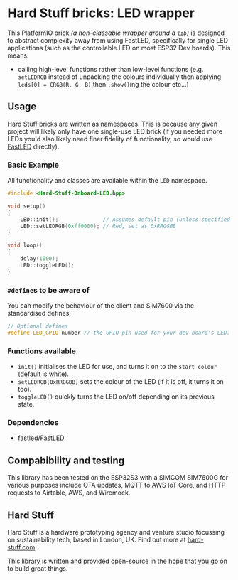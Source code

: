 # **Hard Stuff** bricks: LED wrapper

This PlatformIO brick _(a non-classable wrapper around a `lib`)_ is designed to abstract complexity away from using FastLED, specifically for single LED applications (such as the controllable LED on most ESP32 Dev boards). This means:

-   calling high-level functions rather than low-level functions (e.g. `setLEDRGB` instead of unpacking the colours individually then applying `leds[0] = CRGB(R, G, B)` then `.show()`ing the colour etc...)

## Usage

Hard Stuff bricks are written as namespaces. This is because any given project will likely only have one single-use LED brick (if you needed more LEDs you'd also likely need finer fidelity of functionality, so would use [FastLED](https://github.com/FastLED/FastLED) directly).

### Basic Example

All functionality and classes are available within the `LED` namespace.

```cpp
#include <Hard-Stuff-Onboard-LED.hpp>

void setup()
{
    LED::init();              // Assumes default pin (unless specified otherwise)
    LED::setLEDRGB(0xff0000); // Red, set as 0xRRGGBB
}

void loop()
{
    delay(1000);
    LED::toggleLED();
}
```

### `#define`s to be aware of

You can modify the behaviour of the client and SIM7600 via the standardised defines.

```cpp
// Optional defines
#define LED_GPIO number // the GPIO pin used for your dev board's LED. This is 21 on quite a few boards.
```

### Functions available

-   `init()` initialises the LED for use, and turns it on to the `start_colour` (default is white).
-   `setLEDRGB(0xRRGGBB)` sets the colour of the LED (if it is off, it turns it on too).
-   `toggleLED()` quickly turns the LED on/off depending on its previous state.

### Dependencies

-   fastled/FastLED

## Compabibility and testing

This library has been tested on the ESP32S3 with a SIMCOM SIM7600G for various purposes include OTA updates, MQTT to AWS IoT Core, and HTTP requests to Airtable, AWS, and Wiremock.

## Hard Stuff

Hard Stuff is a hardware prototyping agency and venture studio focussing on sustainability tech, based in London, UK.
Find out more at [hard-stuff.com](hard-stuff.com).

This library is written and provided open-source in the hope that you go on to build great things.
